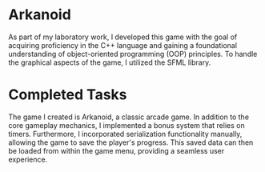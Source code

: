 # Arkanoid 

As part of my laboratory work, I developed this game with the goal of acquiring proficiency in the C++ 
language and gaining a foundational understanding of object-oriented programming (OOP) principles. 
To handle the graphical aspects of the game, I utilized the SFML library.

# Completed Tasks 

The game I created is Arkanoid, a classic arcade game. In addition to the core gameplay mechanics, 
I implemented a bonus system that relies on timers. Furthermore, 
I incorporated serialization functionality manually, allowing the game to save the player's progress. 
This saved data can then be loaded from within the game menu, providing a seamless user experience.
